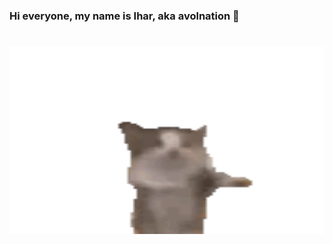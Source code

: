 ### Hi everyone, my name is Ihar, aka avolnation 👋
#
<div align="center">
  <img src="https://github.com/avolnation/avolnation/blob/main/gianbortion-cat.gif" width="600" height="300"/>
</div>

<!--
**avolnation/avolnation** is a ✨ _special_ ✨ repository because its `README.md` (this file) appears on your GitHub profile.

Here are some ideas to get you started:

- 🔭 I’m currently working on ...
- 🌱 I’m currently learning ...
- 👯 I’m looking to collaborate on ...
- 🤔 I’m looking for help with ...
- 💬 Ask me about ...
- 📫 How to reach me: ...
- 😄 Pronouns: ...
- ⚡ Fun fact: ...
-->
